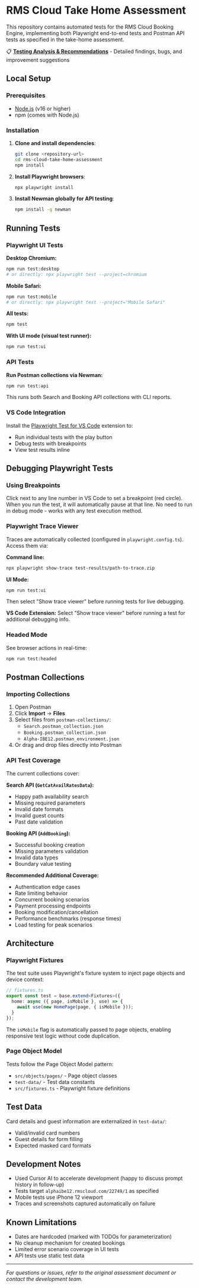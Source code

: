# RMS Cloud Take Home Assessment

This repository contains automated tests for the RMS Cloud Booking Engine, implementing both Playwright end-to-end tests and Postman API tests as specified in the take-home assessment.

📋 **[Testing Analysis & Recommendations](./TESTING_ANALYSIS.md)** - Detailed findings, bugs, and improvement suggestions

## Local Setup

### Prerequisites
- [Node.js](https://nodejs.org/) (v16 or higher)
- npm (comes with Node.js)

### Installation

1. **Clone and install dependencies**:
   ```bash
   git clone <repository-url>
   cd rms-cloud-take-home-assessment
   npm install
   ```

2. **Install Playwright browsers**:
   ```bash
   npx playwright install
   ```

3. **Install Newman globally for API testing**:
   ```bash
   npm install -g newman
   ```

## Running Tests

### Playwright UI Tests

**Desktop Chromium:**
```bash
npm run test:desktop
# or directly: npx playwright test --project=chromium
```

**Mobile Safari:**
```bash
npm run test:mobile
# or directly: npx playwright test --project="Mobile Safari"
```

**All tests:**
```bash
npm test
```

**With UI mode (visual test runner):**
```bash
npm run test:ui
```

### API Tests

**Run Postman collections via Newman:**
```bash
npm run test:api
```

This runs both Search and Booking API collections with CLI reports.

### VS Code Integration

Install the [Playwright Test for VS Code](https://marketplace.visualstudio.com/items?itemName=ms-playwright.playwright) extension to:
- Run individual tests with the play button
- Debug tests with breakpoints
- View test results inline

## Debugging Playwright Tests

### Using Breakpoints
Click next to any line number in VS Code to set a breakpoint (red circle). When you run the test, it will automatically pause at that line. No need to run in debug mode - works with any test execution method.

### Playwright Trace Viewer
Traces are automatically collected (configured in `playwright.config.ts`). Access them via:

**Command line:**
```bash
npx playwright show-trace test-results/path-to-trace.zip
```

**UI Mode:**
```bash
npm run test:ui
```
Then select "Show trace viewer" before running tests for live debugging.

**VS Code Extension:**
Select "Show trace viewer" before running a test for additional debugging info.

### Headed Mode
See browser actions in real-time:
```bash
npm run test:headed
```

## Postman Collections

### Importing Collections

1. Open Postman
2. Click **Import** → **Files**
3. Select files from `postman-collections/`:
   - `Search.postman_collection.json`
   - `Booking.postman_collection.json`
   - `Alpha-IBE12.postman_environment.json`
4. Or drag and drop files directly into Postman

### API Test Coverage

The current collections cover:

**Search API (`GetCatAvailRatesData`):**
- Happy path availability search
- Missing required parameters
- Invalid date formats
- Invalid guest counts
- Past date validation

**Booking API (`AddBooking`):**
- Successful booking creation
- Missing parameters validation
- Invalid data types
- Boundary value testing

**Recommended Additional Coverage:**
- Authentication edge cases
- Rate limiting behavior
- Concurrent booking scenarios
- Payment processing endpoints
- Booking modification/cancellation
- Performance benchmarks (response times)
- Load testing for peak scenarios

## Architecture

### Playwright Fixtures

The test suite uses Playwright's fixture system to inject page objects and device context:

```typescript
// fixtures.ts
export const test = base.extend<Fixtures>({
  home: async ({ page, isMobile }, use) => {
    await use(new HomePage(page, { isMobile }));
  }
});
```

The `isMobile` flag is automatically passed to page objects, enabling responsive test logic without code duplication.

### Page Object Model

Tests follow the Page Object Model pattern:
- `src/objects/pages/` - Page object classes
- `test-data/` - Test data constants
- `src/fixtures.ts` - Playwright fixture definitions

## Test Data

Card details and guest information are externalized in `test-data/`:
- Valid/invalid card numbers
- Guest details for form filling
- Expected masked card formats

## Development Notes

- Used Cursor AI to accelerate development (happy to discuss prompt history in follow-up)
- Tests target `alphaibe12.rmscloud.com/22749/1` as specified
- Mobile tests use iPhone 12 viewport
- Traces and screenshots captured automatically on failure

## Known Limitations

- Dates are hardcoded (marked with TODOs for parameterization)
- No cleanup mechanism for created bookings
- Limited error scenario coverage in UI tests
- API tests use static test data

---

*For questions or issues, refer to the original assessment document or contact the development team.*
